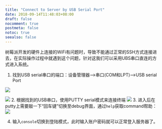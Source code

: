 ```yaml
---
title: "Connect to Server by USB Serial Port"
date: 2018-09-14T11:48:03+08:00
draft: false
nocomment: true
postmeta: false
notoc: true
seealso: false
---
```



树莓派开发的硬件上连接的WiFi有问题时，导致不能通过正常的SSH方式连接进去，在实际操作过程中就遇到这个问题，针对这我们可以采用UBS串口直连的方式进入系统。

1. 找到USB serial串口的端口：设备管理器-->串口(COM和LPT)-->USB serial Port

![](/img/win-manager.png)

![](/img/win-com-port.png)
2. 根据找到的USB串口，使用PUTTY serial模式来连接终端
![](/img/putty-serial-set.png)
3. 进入后在putty上需要敲一下“回车键”切换至debug界面，通过`help`获取command帮助：
![](/img/serial-help.png)

4. 输入`console`切换到登陆模式，此时输入账户密码就可以正常登入服务器了。

